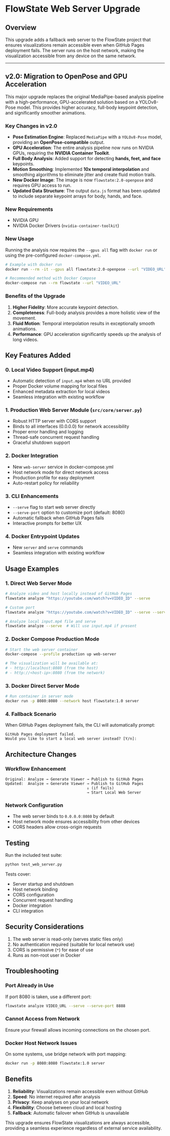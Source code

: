 # FlowState Web Server Upgrade

## Overview

This upgrade adds a fallback web server to the FlowState project that ensures visualizations remain accessible even when GitHub Pages deployment fails. The server runs on the host network, making the visualization accessible from any device on the same network.

---

## v2.0: Migration to OpenPose and GPU Acceleration

This major upgrade replaces the original MediaPipe-based analysis pipeline with a high-performance, GPU-accelerated solution based on a YOLOv8-Pose model. This provides higher accuracy, full-body keypoint detection, and significantly smoother animations.

### Key Changes in v2.0

- **Pose Estimation Engine**: Replaced `MediaPipe` with a `YOLOv8-Pose` model, providing an **OpenPose-compatible** output.
- **GPU Acceleration**: The entire analysis pipeline now runs on NVIDIA GPUs, requiring the **NVIDIA Container Toolkit**.
- **Full Body Analysis**: Added support for detecting **hands, feet, and face** keypoints.
- **Motion Smoothing**: Implemented **10x temporal interpolation** and smoothing algorithms to eliminate jitter and create fluid motion trails.
- **New Docker Image**: The image is now `flowstate:2.0-openpose` and requires GPU access to run.
- **Updated Data Structure**: The output `data.js` format has been updated to include separate keypoint arrays for body, hands, and face.

### New Requirements

- NVIDIA GPU
- NVIDIA Docker Drivers (`nvidia-container-toolkit`)

### New Usage

Running the analysis now requires the `--gpus all` flag with `docker run` or using the pre-configured `docker-compose.yml`.

```bash
# Example with docker run
docker run --rm -it --gpus all flowstate:2.0-openpose --url "VIDEO_URL"

# Recommended method with Docker Compose
docker-compose run --rm flowstate --url "VIDEO_URL"
```

### Benefits of the Upgrade

1.  **Higher Fidelity**: More accurate keypoint detection.
2.  **Completeness**: Full-body analysis provides a more holistic view of the movement.
3.  **Fluid Motion**: Temporal interpolation results in exceptionally smooth animations.
4.  **Performance**: GPU acceleration significantly speeds up the analysis of long videos.
## Key Features Added

### 0. **Local Video Support (input.mp4)**
- Automatic detection of `input.mp4` when no URL provided
- Proper Docker volume mapping for local files
- Enhanced metadata extraction for local videos
- Seamless integration with existing workflow

### 1. **Production Web Server Module** (`src/core/server.py`)
- Robust HTTP server with CORS support
- Binds to all interfaces (0.0.0.0) for network accessibility
- Proper error handling and logging
- Thread-safe concurrent request handling
- Graceful shutdown support

### 2. **Docker Integration**
- New `web-server` service in docker-compose.yml
- Host network mode for direct network access
- Production profile for easy deployment
- Auto-restart policy for reliability

### 3. **CLI Enhancements**
- `--serve` flag to start web server directly
- `--serve-port` option to customize port (default: 8080)
- Automatic fallback when GitHub Pages fails
- Interactive prompts for better UX

### 4. **Docker Entrypoint Updates**
- New `server` and `serve` commands
- Seamless integration with existing workflow

## Usage Examples

### 1. Direct Web Server Mode
```bash
# Analyze video and host locally instead of GitHub Pages
flowstate analyze "https://youtube.com/watch?v=VIDEO_ID" --serve

# Custom port
flowstate analyze "https://youtube.com/watch?v=VIDEO_ID" --serve --serve-port 3000

# Analyze local input.mp4 file and serve
flowstate analyze --serve  # Will use input.mp4 if present
```

### 2. Docker Compose Production Mode
```bash
# Start the web server container
docker-compose --profile production up web-server

# The visualization will be available at:
# - http://localhost:8080 (from the host)
# - http://<host-ip>:8080 (from the network)
```

### 3. Docker Direct Server Mode
```bash
# Run container in server mode
docker run -p 8080:8080 --network host flowstate:1.0 server
```

### 4. Fallback Scenario
When GitHub Pages deployment fails, the CLI will automatically prompt:
```
GitHub Pages deployment failed.
Would you like to start a local web server instead? [Y/n]:
```

## Architecture Changes

### Workflow Enhancement
```
Original: Analyze → Generate Viewer → Publish to GitHub Pages
Updated:  Analyze → Generate Viewer → Publish to GitHub Pages
                                    ↓ (if fails)
                                    → Start Local Web Server
```

### Network Configuration
- The web server binds to `0.0.0.0:8080` by default
- Host network mode ensures accessibility from other devices
- CORS headers allow cross-origin requests

## Testing

Run the included test suite:
```bash
python test_web_server.py
```

Tests cover:
- Server startup and shutdown
- Host network binding
- CORS configuration
- Concurrent request handling
- Docker integration
- CLI integration

## Security Considerations

1. The web server is read-only (serves static files only)
2. No authentication required (suitable for local network use)
3. CORS is permissive (`*`) for ease of use
4. Runs as non-root user in Docker

## Troubleshooting

### Port Already in Use
If port 8080 is taken, use a different port:
```bash
flowstate analyze VIDEO_URL --serve --serve-port 8888
```

### Cannot Access from Network
Ensure your firewall allows incoming connections on the chosen port.

### Docker Host Network Issues
On some systems, use bridge network with port mapping:
```bash
docker run -p 8080:8080 flowstate:1.0 server
```

## Benefits

1. **Reliability**: Visualizations remain accessible even without GitHub
2. **Speed**: No internet required after analysis
3. **Privacy**: Keep analyses on your local network
4. **Flexibility**: Choose between cloud and local hosting
5. **Fallback**: Automatic failover when GitHub is unavailable

This upgrade ensures FlowState visualizations are always accessible, providing a seamless experience regardless of external service availability.